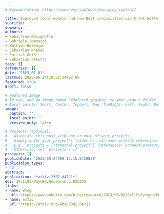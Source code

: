 ```yaml
---
# Documentation: https://wowchemy.com/docs/managing-content/

title: Improved local models and new Bell inequalities via Frank-Wolfe algorithms
subtitle: ''
summary: ''
authors:
- Sébastien Designolle
- Gabriele Iommazzo
- Mathieu Besançon
- Sebastian Knebel
- Patrick Gelß
- Sebastian Pokutta
tags: []
categories: []
date: '2023-01-01'
lastmod: 2023-05-24T10:51:34+02:00
featured: true
draft: false

# Featured image
# To use, add an image named `featured.jpg/png` to your page's folder.
# Focal points: Smart, Center, TopLeft, Top, TopRight, Left, Right, BottomLeft, Bottom, BottomRight.
image:
  caption: ''
  focal_point: ''
  preview_only: false

# Projects (optional).
#   Associate this post with one or more of your projects.
#   Simply enter your project's folder or file name without extension.
#   E.g. `projects = ["internal-project"]` references `content/project/deep-learning/index.md`.
#   Otherwise, set `projects = []`.
projects: []
publishDate: '2023-05-24T09:12:15.542083Z'
publication_types:
- '2'
abstract: ''
publication: '*arXiv:2302.04721*'
doi: 10.1103/PhysRevResearch.5.043059
links:
- name: Blog
  url: https://www.pokutta.com/blog/research/2023/05/05/BellPolytopesFW.html
- name: arXiv
  url: https://arxiv.org/abs/2302.04721
---
```

